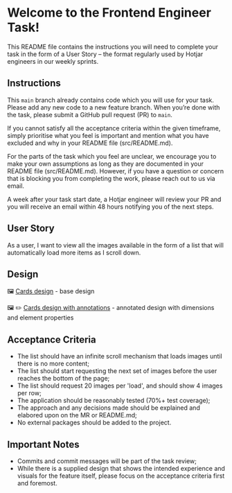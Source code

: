 # Welcome to the Frontend Engineer Task!

This README file contains the instructions you will need to complete your task in the form of a User Story – the format regularly used by Hotjar engineers in our weekly sprints.

## Instructions

This `main` branch already contains code which you will use for your task. Please add any new code to a new feature branch. When you’re done with the task, please submit a GitHub pull request (PR) to `main`.

If you cannot satisfy all the acceptance criteria within the given timeframe, simply prioritise what you feel is important and mention what you have excluded and why in your README file (src/README.md).

For the parts of the task which you feel are unclear, we encourage you to make your own assumptions as long as they are documented in your README file (src/README.md). However, if you have a question or concern that is blocking you from completing the work, please reach out to us via email.

A week after your task start date, a Hotjar engineer will review your PR and you will receive an email within 48 hours notifying you of the next steps.

## User Story

As a user, I want to view all the images available in the form of a list that will automatically load more items as I scroll down.

## Design

🖼️ [Cards design](./design.png) - base design

🖼️ ✏️ [Cards design with annotations](./design-with-annotations.png) - annotated design with dimensions and element properties

## Acceptance Criteria

- The list should have an infinite scroll mechanism that loads images until there is no more content;
- The list should start requesting the next set of images before the user reaches the bottom of the page;
- The list should request 20 images per 'load', and should show 4 images per row;
- The application should be reasonably tested (70%+ test coverage);
- The approach and any decisions made should be explained and elabored upon on the MR or README.md;
- No external packages should be added to the project.

## Important Notes

- Commits and commit messages will be part of the task review;
- While there is a supplied design that shows the intended experience and visuals for the feature itself, please focus on the acceptance criteria first and foremost.
